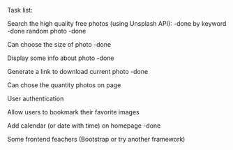 Task list:

Search the high quality free photos (using Unsplash  API): -done
by keyword -done
random photo -done

Can choose the size of photo -done

Display some info about photo -done

Generate a link to download current photo -done

Can chose the quantity photos on page

User authentication

Allow users to bookmark their favorite images

Add calendar (or date with time) on homepage -done

Some frontend feachers (Bootstrap or try another framework)